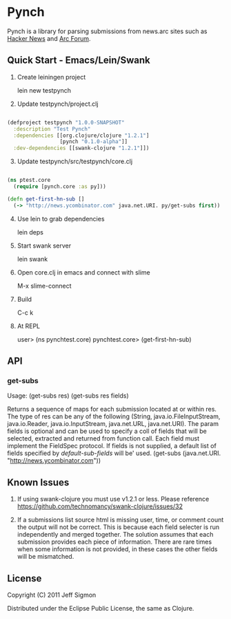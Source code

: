 # Pynch

Pynch is a library for parsing submissions from news.arc sites
such as [Hacker News](http://news.ycombinator.com) and [Arc Forum](http://arclanguage.org/forum).  

## Quick Start - Emacs/Lein/Swank

1. Create leiningen project

    lein new testpynch

2. Update testpynch/project.clj

```clojure

(defproject testpynch "1.0.0-SNAPSHOT"
  :description "Test Pynch"
  :dependencies [[org.clojure/clojure "1.2.1"]
                 [pynch "0.1.0-alpha"]]
  :dev-dependencies [[swank-clojure "1.2.1"]])

```

3. Update testpynch/src/testpynch/core.clj

```clojure

(ns ptest.core
  (require [pynch.core :as py]))

(defn get-first-hn-sub []
  (-> "http://news.ycombinator.com" java.net.URI. py/get-subs first))

```

4. Use lein to grab dependencies

    lein deps

5. Start swank server

    lein swank

6. Open core.clj in emacs and connect with slime

    M-x slime-connect

7. Build

   C-c k

8. At REPL

    user> (ns pynchtest.core)
    pynchtest.core> (get-first-hn-sub)


## API

### get-subs

Usage: (get-subs res)
       (get-subs res fields)

Returns a sequence of maps for each submission located at or within res. The type of res can be any of the following (String, java.io.FileInputStream, java.io.Reader, java.io.InputStream, java.net.URL, java.net.URI). The param fields is optional and can be used to specify a coll of fields that will be selected, extracted and returned from function call. Each field must implement the FieldSpec protocol. If fields is not supplied, a default list of fields specified by *default-sub-fields* will be' used. (get-subs (java.net.URI. "http://news.ycombinator.com"))


## Known Issues

1. If using swank-clojure you must use v1.2.1 or less. Please
reference https://github.com/technomancy/swank-clojure/issues/32

2. If a submissions list source html is missing user, time, or comment
count the output will not be correct. This is because each field
selecter is run independently and merged together. The solution assumes that 
each submission provides each piece of information. There are rare
times when some information is not provided, in these cases the other
fields will be mismatched.

## License

Copyright (C) 2011 Jeff Sigmon

Distributed under the Eclipse Public License, the same as Clojure.
